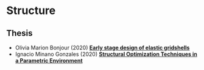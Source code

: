 # Structure

## Thesis
* Olivia Marion Bonjour (2020) [**Early stage design of elastic gridshells**](https://findit.dtu.dk/en/catalog/5f312bafd9001d016b4e2405)
* Ignacio Minano Gonzales (2020) [**Structural Optimization Techniques in a Parametric Environment**](https://findit.dtu.dk/en/catalog/5f2e88a5d9001d016b4e23e1)
